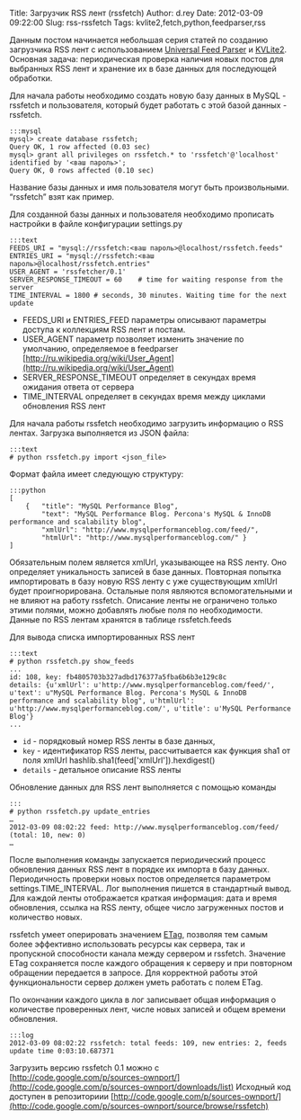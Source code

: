 Title: Загрузчик RSS лент (rssfetch)
Author: d.rey
Date: 2012-03-09 09:22:00
Slug: rss-rssfetch
Tags: kvlite2,fetch,python,feedparser,rss

Данным постом начинается небольшая серия статей по созданию загрузчика RSS лент с использованием [Universal Feed Parser](http://code.google.com/p/feedparser/) и [KVLite2](http://code.google.com/p/kvlite/). Основная задача: периодическая проверка наличия новых постов для выбранных RSS лент и хранение их в базе данных для последующей обработки. 

Для начала работы необходимо создать новую базу данных в MySQL - rssfetch и пользователя, который будет работать с этой базой данных - rssfetch.

    :::mysql
    mysql> create database rssfetch;
    Query OK, 1 row affected (0.03 sec)
    mysql> grant all privileges on rssfetch.* to 'rssfetch'@'localhost' identified by '<ваш пароль>';
    Query OK, 0 rows affected (0.10 sec)
    
Название базы данных и имя пользователя могут быть произвольными. “rssfetch” взят как пример.

Для созданной базы данных и пользователя необходимо прописать настройки в файле конфигурации settings.py 

    :::text
    FEEDS_URI = "mysql://rssfetch:<ваш пароль>@localhost/rssfetch.feeds"
    ENTRIES_URI = "mysql://rssfetch:<ваш пароль>@localhost/rssfetch.entries"
    USER_AGENT = 'rssfetcher/0.1'
    SERVER_RESPONSE_TIMEOUT = 60    # time for waiting response from the server
    TIME_INTERVAL = 1800 # seconds, 30 minutes. Waiting time for the next update
    
- FEEDS_URI и ENTRIES_FEED параметры описывают параметры доступа к коллекциям RSS лент и постам.
- USER_AGENT параметр позволяет изменить значение по умолчанию, определяемое в feedparser [http://ru.wikipedia.org/wiki/User_Agent](http://ru.wikipedia.org/wiki/User_Agent)</li><li>SERVER_RESPONSE_TIMEOUT определяет в секундах время ожидания ответа от сервера</li><li>TIME_INTERVAL определяет в секундах время между циклами обновления RSS лент

Для начала работы rssfetch необходимо загрузить информацию о RSS лентах. Загрузка выполняется из JSON файла: 

    :::text
    # python rssfetch.py import <json_file>

Формат файла имеет следующую структуру: 

    :::python
    [
        {   "title": "MySQL Performance Blog",         
            "text": "MySQL Performance Blog. Percona's MySQL & InnoDB performance and scalability blog",         
            "xmlUrl": "http://www.mysqlperformanceblog.com/feed/",
            "htmlUrl": "http://www.mysqlperformanceblog.com/" }
    ]
    
Обязательным полем является xmlUrl, указывающее на RSS ленту. Оно определяет уникальность записей в базе данных. Повторная попытка импортировать в базу новую RSS ленту с уже существующим xmlUrl будет проигнорирована. Остальные поля являются вспомогательными и не влияют на работу rssfetch. Описание ленты не ограничено только этими полями, можно добавлять любые поля по необходимости. Данные по RSS лентам хранятся в таблице rssfetch.feeds

Для вывода списка импортированных  RSS лент 

    :::text
    # python rssfetch.py show_feeds
    ...
    id: 108, key: fb4805703b327adbd176377a5fba6b6b3e129c8c
    details: {u'xmlUrl': u'http://www.mysqlperformanceblog.com/feed/', u'text': u"MySQL Performance Blog. Percona's MySQL & InnoDB performance and scalability blog", u'htmlUrl': u'http://www.mysqlperformanceblog.com/', u'title': u'MySQL Performance Blog'}
    ...
    
- `id` - порядковый номер RSS ленты в базе данных,
- `key` - идентификатор RSS ленты, рассчитывается как функция sha1 от поля xmlUrl  hashlib.sha1(feed['xmlUrl']).hexdigest()
- `details` - детальное описание RSS ленты

Обновление данных для RSS лент выполняется с помощью команды 

    :::
    # python rssfetch.py update_entries
    …
    2012-03-09 08:02:22 feed: http://www.mysqlperformanceblog.com/feed/ (total: 10, new: 0)
    …

После выполнения команды запускается периодический процесс обновления данных RSS лент в порядке их импорта в базу данных. Периодичность проверки новых постов определяется параметром settings.TIME_INTERVAL. Лог выполнения пишется в стандартный вывод. Для каждой ленты отображается краткая информация: дата и время обновления, ссылка на RSS ленту, общее число загруженных постов и количество новых. 

rssfetch умеет оперировать значением [ETag](http://en.wikipedia.org/wiki/HTTP_ETag), позволяя тем самым более эффективно использовать ресурсы как сервера, так и пропускной способности канала между сервером и rssfetch. Значение ETag сохраняется после каждого обращения к серверу и при повторном обращении передается в запросе. Для корректной работы этой функциональности сервер должен уметь работать с полем ETag.

По окончании каждого цикла в лог записывает общая информация о количестве проверенных лент, числе новых записей и общем времени обновления. 

    :::log
    2012-03-09 08:02:22 rssfetch: total feeds: 109, new entries: 2, feeds update time 0:03:10.687371

Загрузить версию rssfetch 0.1 можно с [http://code.google.com/p/sources-ownport/](http://code.google.com/p/sources-ownport/downloads/list)
Исходный код доступен в репозиториии [http://code.google.com/p/sources-ownport/](http://code.google.com/p/sources-ownport/source/browse/rssfetch)
